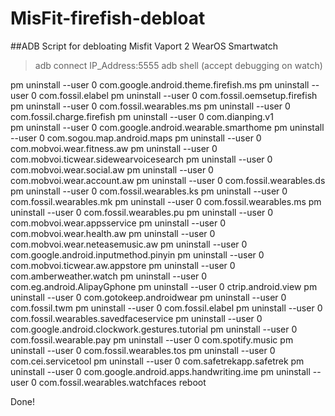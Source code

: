 # MisFit-firefish-debloat
##ADB Script for debloating Misfit Vaport 2 WearOS Smartwatch

>adb connect IP_Address:5555
>adb shell 
>(accept debugging on watch)

pm uninstall --user 0 com.google.android.theme.firefish.ms
pm uninstall --user 0 com.fossil.elabel
pm uninstall --user 0 com.fossil.oemsetup.firefish
pm uninstall --user 0 com.fossil.wearables.ms
pm uninstall --user 0 com.fossil.charge.firefish
pm uninstall --user 0 com.dianping.v1   
pm uninstall --user 0 com.google.android.wearable.smarthome
pm uninstall --user 0 com.sogou.map.android.maps
pm uninstall --user 0 com.mobvoi.wear.fitness.aw
pm uninstall --user 0 com.mobvoi.ticwear.sidewearvoicesearch
pm uninstall --user 0 com.mobvoi.wear.social.aw
pm uninstall --user 0 com.mobvoi.wear.account.aw
pm uninstall --user 0 com.fossil.wearables.ds
pm uninstall --user 0 com.fossil.wearables.ks
pm uninstall --user 0 com.fossil.wearables.mk
pm uninstall --user 0 com.fossil.wearables.ms
pm uninstall --user 0 com.fossil.wearables.pu
pm uninstall --user 0 com.mobvoi.wear.appsservice
pm uninstall --user 0 com.mobvoi.wear.health.aw
pm uninstall --user 0 com.mobvoi.wear.neteasemusic.aw
pm uninstall --user 0 com.google.android.inputmethod.pinyin
pm uninstall --user 0 com.mobvoi.ticwear.aw.appstore
pm uninstall --user 0 com.amberweather.watch
pm uninstall --user 0 com.eg.android.AlipayGphone
pm uninstall --user 0 ctrip.android.view
pm uninstall --user 0 com.gotokeep.androidwear
pm uninstall --user 0 com.fossil.twm
pm uninstall --user 0 com.fossil.elabel
pm uninstall --user 0 com.fossil.wearables.savedfaceservice
pm uninstall --user 0 com.google.android.clockwork.gestures.tutorial
pm uninstall --user 0 com.fossil.wearable.pay
pm uninstall --user 0 com.spotify.music
pm uninstall --user 0 com.fossil.wearables.tos
pm uninstall --user 0 com.cei.servicetool
pm uninstall --user 0 com.safetrekapp.safetrek
pm uninstall --user 0 com.google.android.apps.handwriting.ime
pm uninstall --user 0 com.fossil.wearables.watchfaces
reboot


Done!
